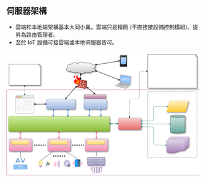 伺服器架構
---

* 雲端和本地端架構基本大同小異，雲端只是精簡 (不直接接設備控制模組)、提昇為路由管理者。
* 至於 IoT 設備可接雲端或本地伺服器皆可。

![](../../img/Server%20示意圖.svg)
